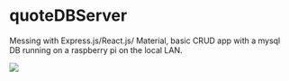 # quoteDBServer
Messing with Express.js/React.js/ Material,  basic CRUD app with a mysql DB running on a raspberry pi on the local LAN.

![](https://i.postimg.cc/tgvYcbPh/screenshot.png)
